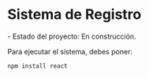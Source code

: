 <h1>Sistema de Registro</h1>
- Estado del proyecto: En construcción.


Para ejecutar el sistema, debes poner:

```npm install react```
